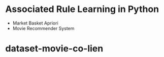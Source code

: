 # Associated Rule Learning in Python

- Market Basket Apriori  
- Movie Recommender System  
# dataset-movie-co-lien
